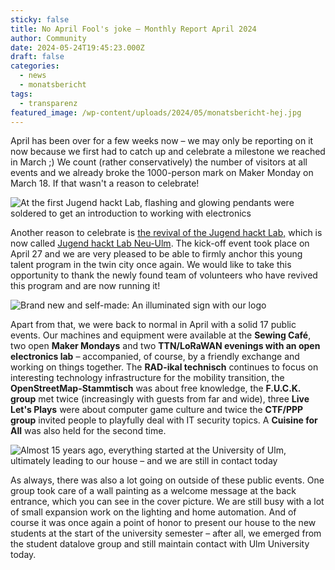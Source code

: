 ```yaml
---
sticky: false
title: No April Fool's joke – Monthly Report April 2024
author: Community
date: 2024-05-24T19:45:23.000Z
draft: false
categories:
  - news
  - monatsbericht
tags:
  - transparenz
featured_image: /wp-content/uploads/2024/05/monatsbericht-hej.jpg
---
```


April has been over for a few weeks now – we may only be reporting on it now because we first had to catch up and celebrate a milestone we reached in March ;)
We count (rather conservatively) the number of visitors at all events and we already broke the 1000-person mark on Maker Monday on March 18. If that wasn't a reason to celebrate!

![At the first Jugend hackt Lab, flashing and glowing pendants were soldered to get an introduction to working with electronics](/wp-content/uploads/2024/05/monatsbericht-jhlab.jpg)

Another reason to celebrate is [the revival of the Jugend hackt Lab,](/das-jugend-hackt-lab-startet-wieder-nun-in-neu-ulm/) which is now called [Jugend hackt Lab Neu-Ulm](https://jugendhackt.org/lab/neu-ulm/).
The kick-off event took place on April 27 and we are very pleased to be able to firmly anchor this young talent program in the twin city once again.
We would like to take this opportunity to thank the newly found team of volunteers who have revived this program and are now running it!

![Brand new and self-made: An illuminated sign with our logo](/wp-content/uploads/2024/05/monatsbericht-schild.jpg)

Apart from that, we were back to normal in April with a solid 17 public events.
Our machines and equipment were available at the **Sewing Café**, two open **Maker Mondays** and two **TTN/LoRaWAN evenings with an open electronics lab** – accompanied, of course, by a friendly exchange and working on things together.
The **RAD-ikal technisch** continues to focus on interesting technology infrastructure for the mobility transition, the **OpenStreetMap-Stammtisch** was about free knowledge, the **F.U.C.K. group** met twice (increasingly with guests from far and wide), three **Live Let's Plays** were about computer game culture and twice the **CTF/PPP group** invited people to playfully deal with IT security topics.
A **Cuisine for All** was also held for the second time.

![Almost 15 years ago, everything started at the University of Ulm, ultimately leading to our house – and we are still in contact today](/wp-content/uploads/2024/05/monatsbericht-uniforum.jpg)

As always, there was also a lot going on outside of these public events.
One group took care of a wall painting as a welcome message at the back entrance, which you can see in the cover picture.
We are still busy with a lot of small expansion work on the lighting and home automation.
And of course it was once again a point of honor to present our house to the new students at the start of the university semester – after all, we emerged from the student datalove group and still maintain contact with Ulm University today.
